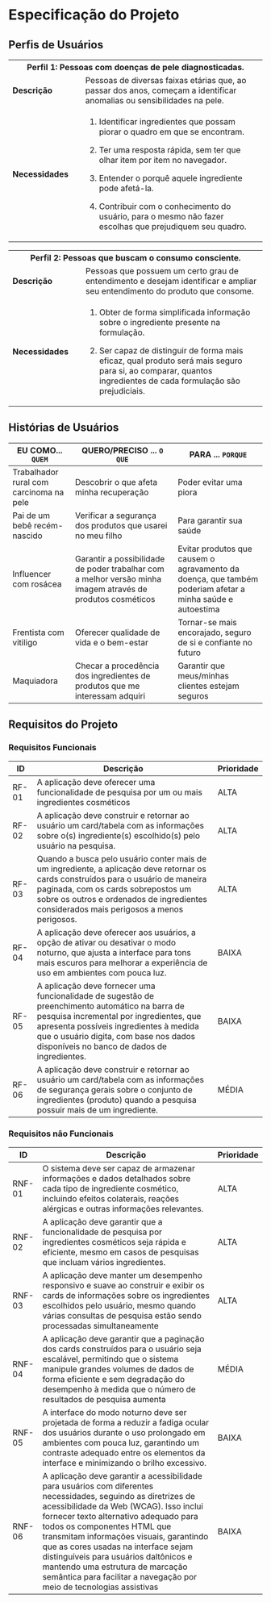 # Especificação do Projeto

## Perfis de Usuários



<table>
<tbody>
<tr align=center>
<th colspan="2"> Perfil 1: Pessoas com doenças de pele diagnosticadas.  </th>
</tr>
<tr>
<td width="150px"><b>Descrição</b></td>
<td width="600px">Pessoas de diversas faixas etárias que, ao passar dos anos, começam a identificar anomalias ou sensibilidades na pele.​</td>
</tr>
  
<tr>
<td><b>Necessidades</b></td>
<td>
  
1. Identificar ingredientes que possam piorar o quadro em que se encontram.​

2. Ter uma resposta rápida, sem ter que olhar item por item no navegador.​

3. Entender o porquê aquele ingrediente pode afetá-la.​

4. Contribuir com o conhecimento do usuário, para o mesmo não fazer escolhas que prejudiquem seu quadro.​</td>
</tr>

<table>
<tbody>
<tr align=center>
<th colspan="2"> Perfil 2: Pessoas que buscam o consumo consciente.  </th>
</tr>  
<td width="150px"><b>Descrição</b></td>
<td width="600px">Pessoas que possuem um certo grau de entendimento e desejam identificar e ampliar seu entendimento do produto que consome​.</td>
</tr>

<tr>
<td><b>Necessidades</b></td>
<td>
  
 1. Obter de forma simplificada informação sobre o ingrediente presente na formulação.​

 2. Ser capaz de distinguir de forma mais eficaz, qual produto será mais seguro para si, ao comparar, quantos ingredientes de cada formulação são prejudiciais.​</td>

</tr>
</tbody>
</table>


## Histórias de Usuários




|EU COMO... `QUEM`   | QUERO/PRECISO ... `O QUE` |PARA ... `PORQUE`                 |
|--------------------|---------------------------|----------------------------------|
| Trabalhador rural com carcinoma na pele        |  Descobrir o que afeta minha recuperação   | Poder evitar uma piora  |
| Pai de um bebê recém-nascido                 | Verificar a segurança dos produtos que usarei no meu filho                        | Para garantir sua saúde                                |
|      Influencer com rosácea            | Garantir a possibilidade de poder trabalhar com a melhor versão minha imagem através de produtos cosméticos                        | Evitar produtos que causem o agravamento da doença, que também poderiam afetar a minha saúde e autoestima                               |
|  Frentista com vitiligo                | Oferecer qualidade de vida e o bem-estar                       | Tornar-se mais encorajado, seguro de si e confiante no futuro                               |
|   Maquiadora              | Checar a procedência dos ingredientes de produtos que me interessam adquiri                       | Garantir que meus/minhas clientes estejam seguros                              |

## Requisitos do Projeto

### Requisitos Funcionais


|ID    | Descrição                | Prioridade |
|-------|---------------------------------|----|
|  RF-01  |  A aplicação deve oferecer uma funcionalidade de pesquisa por um ou mais ingredientes cosméticos                    | ALTA    | 
|  RF-02  |  A aplicação deve construir e retornar ao usuário um card/tabela com as informações sobre o(s) ingrediente(s) escolhido(s) pelo usuário na pesquisa.                     | ALTA    |
| RF-03  |  Quando a busca pelo usuário conter mais de um ingrediente, a aplicação deve retornar os cards construídos para o usuário de maneira paginada, com os cards sobrepostos um sobre os outros e ordenados de ingredientes considerados mais perigosos a menos perigosos.    | ALTA    |
|RF-04 | A aplicação deve oferecer aos usuários, a opção de ativar ou desativar o modo noturno, que ajusta a interface para tons mais escuros para melhorar a experiência de uso em ambientes com pouca luz.    |  BAIXA  |
|RF-05|  A aplicação deve fornecer uma funcionalidade de sugestão de preenchimento automático na barra de pesquisa incremental por ingredientes, que apresenta possíveis ingredientes à medida que o usuário digita, com base nos dados disponíveis no banco de dados de ingredientes.    | BAIXA |
|RF-06|  A aplicação deve construir e retornar ao usuário um card/tabela com as informações de segurança gerais sobre o conjunto de ingredientes (produto) quando a pesquisa possuir mais de um ingrediente.    | MÉDIA   |

### Requisitos não Funcionais


|ID      | Descrição               |Prioridade |
|--------|-------------------------|----|
| RNF-01 |  O sistema deve ser capaz de armazenar informações e dados detalhados sobre cada tipo de ingrediente cosmético, incluindo efeitos colaterais, reações alérgicas e outras informações relevantes.                     | ALTA    | 
| RNF-02 |  A aplicação deve garantir que a funcionalidade de pesquisa por ingredientes cosméticos seja rápida e eficiente, mesmo em casos de pesquisas que incluam vários ingredientes.                     | ALTA    | 
| RNF-03 |  A aplicação deve manter um desempenho responsivo e suave ao construir e exibir os cards de informações sobre os ingredientes escolhidos pelo usuário, mesmo quando várias consultas de pesquisa estão sendo processadas simultaneamente                    | ALTA    | 
| RNF-04 |  A aplicação deve garantir que a paginação dos cards construídos para o usuário seja escalável, permitindo que o sistema manipule grandes volumes de dados de forma eficiente e sem degradação do desempenho à medida que o número de resultados de pesquisa aumenta                    | MÉDIA    | 
| RNF-05 |  A interface do modo noturno deve ser projetada de forma a reduzir a fadiga ocular dos usuários durante o uso prolongado em ambientes com pouca luz, garantindo um contraste adequado entre os elementos da interface e minimizando o brilho excessivo.                    | BAIXA    | 
| RNF-06 |  A aplicação deve garantir a acessibilidade para usuários com diferentes necessidades, seguindo as diretrizes de acessibilidade da Web (WCAG). Isso inclui fornecer texto alternativo adequado para todos os componentes HTML que transmitam informações visuais, garantindo que as cores usadas na interface sejam distinguíveis para usuários daltônicos e mantendo uma estrutura de marcação semântica para facilitar a navegação por meio de tecnologias assistivas                  | BAIXA    |



